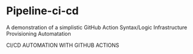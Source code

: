 # Pipeline-ci-cd

A demonstration of a simplistic GitHub Action Syntax/Logic Infrastructure Provisioning Automatation

CI/CD AUTOMATION WITH GITHUB ACTIONS
